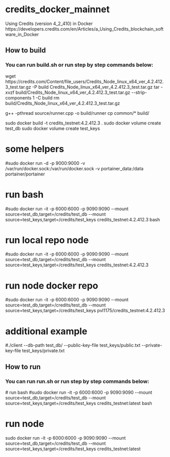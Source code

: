 <h1>credits_docker_mainnet</h2>
Using Credits (version 4_2_410) in Docker
https://developers.credits.com/en/Articles/a_Using_Credits_blockchain_software_in_Docker

<h2>How to build</h2>
<h3>You can run build.sh or run step by step commands below:</h3>
wget https://credits.com/Content/file_users/Credits_Node_linux_x64_ver_4.2.412.3_test.tar.gz -P build Credits_Node_linux_x64_ver_4.2.412.3_test.tar.gz
tar -xvzf build/Credits_Node_linux_x64_ver_4.2.412.3_test.tar.gz --strip-components 1 -C build
rm build/Credits_Node_linux_x64_ver_4.2.412.3_test.tar.gz

g++ -pthread source/runner.cpp  -o build/runner
cp common/* build/

sudo docker build -t credits_testnet:4.2.412.3 .
sudo docker volume create test_db
sudo docker volume create test_keys

# some helpers
#sudo docker run -d -p 9000:9000 -v /var/run/docker.sock:/var/run/docker.sock -v portainer_data:/data portainer/portainer

# run bash
#sudo docker run -it -p 6000:6000 -p 9090:9090 --mount source=test_db,target=/credits/test_db --mount source=test_keys,target=/credits/test_keys credits_testnet:4.2.412.3 bash

# run local repo node
#sudo docker run -it -p 6000:6000 -p 9090:9090 --mount source=test_db,target=/credits/test_db --mount source=test_keys,target=/credits/test_keys credits_testnet:4.2.412.3

# run node docker repo
#sudo docker run -it -p 6000:6000 -p 9090:9090 --mount source=test_db,target=/credits/test_db --mount source=test_keys,target=/credits/test_keys pvl1175/credits_testnet:4.2.412.3

# additional example
#./client --db-path test_db/ --public-key-file test_keys/public.txt --private-key-file test_keys/private.txt


<h2>How to run</h2>
<h3>You can run run.sh or run step by step commands below:</h3>
# run bash
#sudo docker run -it -p 6000:6000 -p 9090:9090 --mount source=test_db,target=/credits/test_db --mount source=test_keys,target=/credits/test_keys credits_testnet:latest bash

# run node
sudo docker run -it -p 6000:6000 -p 9090:9090 --mount source=test_db,target=/credits/test_db --mount source=test_keys,target=/credits/test_keys credits_testnet:latest
